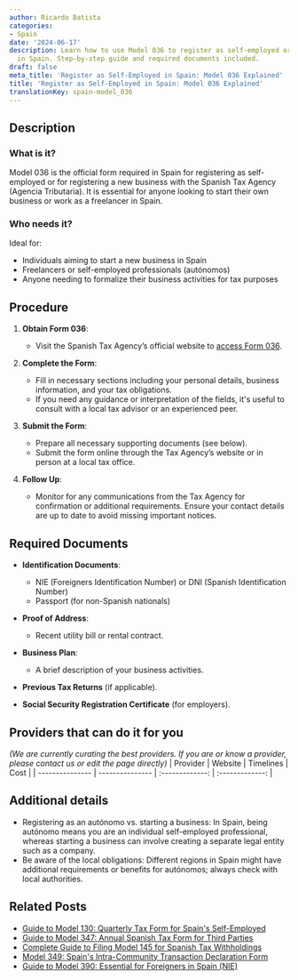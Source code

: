 ```yaml
---
author: Ricardo Batista
categories:
- Spain
date: '2024-06-17'
description: Learn how to use Model 036 to register as self-employed or start a business
  in Spain. Step-by-step guide and required documents included.
draft: false
meta_title: 'Register as Self-Employed in Spain: Model 036 Explained'
title: 'Register as Self-Employed in Spain: Model 036 Explained'
translationKey: spain-model_036
---
```


## Description
### What is it?
Model 036 is the official form required in Spain for registering as self-employed or for registering a new business with the Spanish Tax Agency (Agencia Tributaria). It is essential for anyone looking to start their own business or work as a freelancer in Spain.

### Who needs it?
Ideal for:
- Individuals aiming to start a new business in Spain
- Freelancers or self-employed professionals (autónomos)
- Anyone needing to formalize their business activities for tax purposes

## Procedure
1. **Obtain Form 036**:
   - Visit the Spanish Tax Agency’s official website to [access Form 036](https://sede.agenciatributaria.gob.es/Sede/procedimientoini/G322.shtml).

2. **Complete the Form**:
   - Fill in necessary sections including your personal details, business information, and your tax obligations.
   - If you need any guidance or interpretation of the fields, it's useful to consult with a local tax advisor or an experienced peer.

3. **Submit the Form**:
   - Prepare all necessary supporting documents (see below).
   - Submit the form online through the Tax Agency’s website or in person at a local tax office.

4. **Follow Up**:
   - Monitor for any communications from the Tax Agency for confirmation or additional requirements. Ensure your contact details are up to date to avoid missing important notices.

## Required Documents
- **Identification Documents**:
  - NIE (Foreigners Identification Number) or DNI (Spanish Identification Number)
  - Passport (for non-Spanish nationals)

- **Proof of Address**:
  - Recent utility bill or rental contract.

- **Business Plan**:
  - A brief description of your business activities.

- **Previous Tax Returns** (if applicable).

- **Social Security Registration Certificate** (for employers).

## Providers that can do it for you
_(We are currently curating the best providers. If you are or know a provider, please contact us or edit the page directly)_
| Provider        |     Website     |     Timelines    |       Cost      |
| --------------- | --------------- |  :-------------: | :-------------: |

## Additional details
- Registering as an autónomo vs. starting a business: In Spain, being autónomo means you are an individual self-employed professional, whereas starting a business can involve creating a separate legal entity such as a company.
- Be aware of the local obligations: Different regions in Spain might have additional requirements or benefits for autónomos; always check with local authorities.



## Related Posts

- [Guide to Model 130: Quarterly Tax Form for Spain's Self-Employed](https://tramitit.com/guides/spain/model_130/)
- [Guide to Model 347: Annual Spanish Tax Form for Third Parties](https://tramitit.com/guides/spain/model_347/)
- [Complete Guide to Filing Model 145 for Spanish Tax Withholdings](https://tramitit.com/guides/spain/model_145/)
- [Model 349: Spain's Intra-Community Transaction Declaration Form](https://tramitit.com/guides/spain/model_349/)
- [Guide to Model 390: Essential for Foreigners in Spain (NIE)](https://tramitit.com/guides/spain/model_390/)